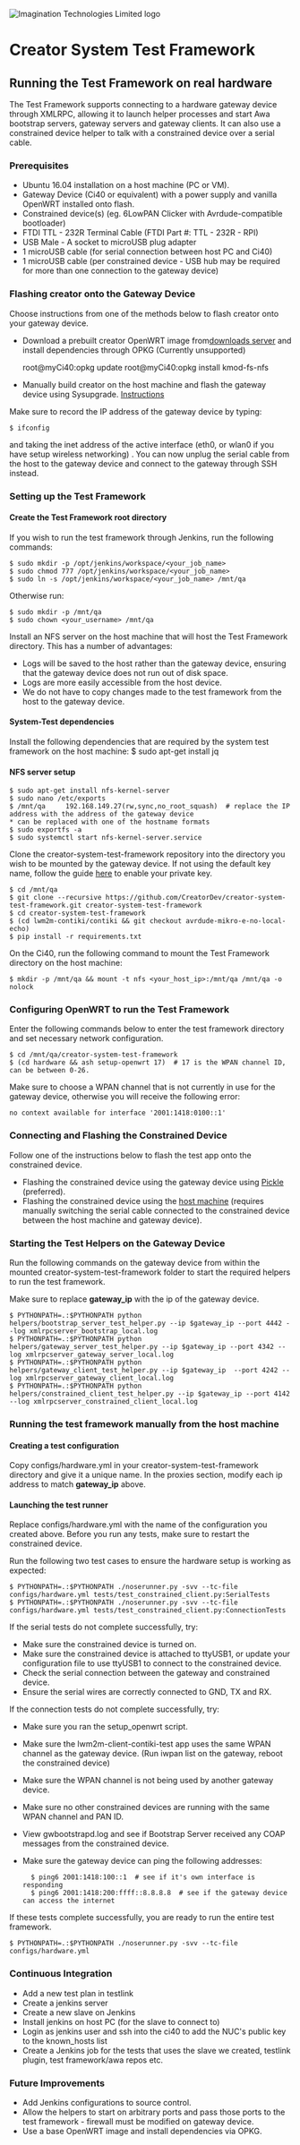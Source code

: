 ![Imagination Technologies Limited logo](../images/img.png)

# Creator System Test Framework

## Running the Test Framework on real hardware

The Test Framework supports connecting to a hardware gateway device through XMLRPC, allowing it to launch helper processes
and start Awa bootstrap servers, gateway servers and gateway clients. It can also use a constrained device helper to talk
with a constrained device over a serial cable.

### Prerequisites

* Ubuntu 16.04 installation on a host machine (PC or VM).
* Gateway Device (Ci40 or equivalent) with a power supply and vanilla OpenWRT installed onto flash.
* Constrained device(s) (eg. 6LowPAN Clicker with Avrdude-compatible bootloader)
* FTDI TTL - 232R Terminal Cable (FTDI Part #: TTL - 232R - RPI)
* USB Male - A socket to microUSB plug adapter
* 1 microUSB cable (for serial connection between host PC and Ci40)
* 1 microUSB cable (per constrained device - USB hub may be required for more than one connection to the gateway device)

### Flashing creator onto the Gateway Device

Choose instructions from one of the methods below to flash creator onto your gateway device.

* Download a prebuilt creator OpenWRT image from[downloads server](http://downloads.creatordev.io/creator-openwrt/v2/pistachio/marduk/creatorci40-v1.1.0-2.ubi) and install dependencies through OPKG (Currently unsupported)

	root@myCi40:opkg update
	root@myCi40:opkg install kmod-fs-nfs

* Manually build creator on the host machine and flash the gateway device using Sysupgrade. [Instructions](manually_building_creator.md)

Make sure to record the IP address of the gateway device by typing:

    $ ifconfig

and taking the inet address of the active interface (eth0, or wlan0 if you have setup wireless networking)
. You can now unplug the serial cable from the host to the gateway device and connect to the gateway through SSH instead.

### Setting up the Test Framework

#### Create the Test Framework root directory

If you wish to run the test framework through Jenkins, run the following commands:

    $ sudo mkdir -p /opt/jenkins/workspace/<your_job_name>
    $ sudo chmod 777 /opt/jenkins/workspace/<your_job_name>
    $ sudo ln -s /opt/jenkins/workspace/<your_job_name> /mnt/qa

Otherwise run:

    $ sudo mkdir -p /mnt/qa
    $ sudo chown <your_username> /mnt/qa

Install an NFS server on the host machine that will host the Test Framework directory. This has a number of advantages:

* Logs will be saved to the host rather than the gateway device, ensuring that the gateway device does not run out of
  disk space.
* Logs are more easily accessible from the host device.
* We do not have to copy changes made to the test framework from the host to the gateway device.

#### System-Test dependencies

Install the following dependencies that are required by the system test framework on the host machine:
    $ sudo apt-get install jq

#### NFS server setup

    $ sudo apt-get install nfs-kernel-server
    $ sudo nano /etc/exports
    $ /mnt/qa     192.168.149.27(rw,sync,no_root_squash)  # replace the IP address with the address of the gateway device
    * can be replaced with one of the hostname formats
    $ sudo exportfs -a
    $ sudo systemctl start nfs-kernel-server.service

Clone the creator-system-test-framework repository into the directory you wish to be mounted by the gateway device.
If not using the default key name, follow the guide [here](http://stackoverflow.com/questions/4565700/specify-private-ssh-key-to-use-when-executing-shell-command-with-or-without-ruby/11251797#11251797)
to enable your private key.

    $ cd /mnt/qa
    $ git clone --recursive https://github.com/CreatorDev/creator-system-test-framework.git creator-system-test-framework
    $ cd creator-system-test-framework
    $ (cd lwm2m-contiki/contiki && git checkout avrdude-mikro-e-no-local-echo)
    $ pip install -r requirements.txt

On the Ci40, run the following command to mount the Test Framework directory on the host machine:

    $ mkdir -p /mnt/qa && mount -t nfs <your_host_ip>:/mnt/qa /mnt/qa -o nolock

### Configuring OpenWRT to run the Test Framework

Enter the following commands below to enter the test framework directory and set necessary network configuration.

    $ cd /mnt/qa/creator-system-test-framework
    $ (cd hardware && ash setup-openwrt 17)  # 17 is the WPAN channel ID, can be between 0-26.

Make sure to choose a WPAN channel that is not currently in use for the gateway device, otherwise you will receive the
following error:

`no context available for interface '2001:1418:0100::1'`

### Connecting and Flashing the Constrained Device

Follow one of the instructions below to flash the test app onto the constrained device.

* Flashing the constrained device using the gateway device using
  [Pickle](flashing_constrained_device_from_gateway.md) (preferred).
* Flashing the constrained device using the [host machine](flashing_constrained_device_from_host.md)
  (requires manually switching the serial cable connected to the constrained device between the host machine and
  gateway device).

### Starting the Test Helpers on the Gateway Device

Run the following commands on the gateway device from within the mounted creator-system-test-framework folder to start
the required helpers to run the test framework.

Make sure to replace **gateway_ip** with the ip of the gateway device.

    $ PYTHONPATH=.:$PYTHONPATH python helpers/bootstrap_server_test_helper.py --ip $gateway_ip --port 4442 --log xmlrpcserver_bootstrap_local.log
    $ PYTHONPATH=.:$PYTHONPATH python helpers/gateway_server_test_helper.py --ip $gateway_ip --port 4342 --log xmlrpcserver_gateway_server_local.log
    $ PYTHONPATH=.:$PYTHONPATH python helpers/gateway_client_test_helper.py --ip $gateway_ip  --port 4242 --log xmlrpcserver_gateway_client_local.log
    $ PYTHONPATH=.:$PYTHONPATH python helpers/constrained_client_test_helper.py --ip $gateway_ip --port 4142 --log xmlrpcserver_constrained_client_local.log

### Running the test framework manually from the host machine

#### Creating a test configuration

Copy configs/hardware.yml in your creator-system-test-framework directory and give it a unique name. In the proxies
section, modify each ip address to match **gateway_ip** above.

#### Launching the test runner

Replace configs/hardware.yml with the name of the configuration you created above. Before you run any tests, make sure
to restart the constrained device.

Run the following two test cases to ensure the hardware setup is working as expected:

    $ PYTHONPATH=.:$PYTHONPATH ./noserunner.py -svv --tc-file configs/hardware.yml tests/test_constrained_client.py:SerialTests
    $ PYTHONPATH=.:$PYTHONPATH ./noserunner.py -svv --tc-file configs/hardware.yml tests/test_constrained_client.py:ConnectionTests

If the serial tests do not complete successfully, try:

* Make sure the constrained device is turned on.
* Make sure the constrained device is attached to ttyUSB1, or update your configuration file to use ttyUSB1 to connect
  to the constrained device.
* Check the serial connection between the gateway and constrained device.
* Ensure the serial wires are correctly connected to GND, TX and RX.

If the connection tests do not complete successfully, try:

* Make sure you ran the setup_openwrt script.
* Make sure the lwm2m-client-contiki-test app uses the same WPAN channel as the gateway device. (Run iwpan list on the
  gateway, reboot the constrained device)
* Make sure the WPAN channel is not being used by another gateway device.
* Make sure no other constrained devices are running with the same WPAN channel and PAN ID.
* View gwbootstrapd.log and see if Bootstrap Server received any COAP messages from the constrained device.
* Make sure the gateway device can ping the following addresses:

        $ ping6 2001:1418:100::1  # see if it's own interface is responding
        $ ping6 2001:1418:200:ffff::8.8.8.8  # see if the gateway device can access the internet

If these tests complete successfully, you are ready to run the entire test framework.

    $ PYTHONPATH=.:$PYTHONPATH ./noserunner.py -svv --tc-file configs/hardware.yml

### Continuous Integration

* Add a new test plan in testlink
* Create a jenkins server
* Create a new slave on Jenkins
* Install jenkins on host PC (for the slave to connect to)
* Login as jenkins user and ssh into the ci40 to add the NUC's public key to the known_hosts list
* Create a Jenkins job for the tests that uses the slave we created, testlink plugin, test framework/awa repos etc.

### Future Improvements

* Add Jenkins configurations to source control.
* Allow the helpers to start on arbitrary ports and pass those ports to the test framework -
  firewall must be modified on gateway device.
* Use a base OpenWRT image and install dependencies via OPKG.
